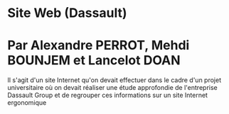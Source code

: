 # Site Web (Dassault)
# Par Alexandre PERROT, Mehdi BOUNJEM et Lancelot DOAN

Il s'agit d'un site Internet qu'on devait effectuer dans le cadre d'un projet universitaire où on devait réaliser une étude approfondie de l'entreprise Dassault Group
et de regrouper ces informations sur un site Internet ergonomique
